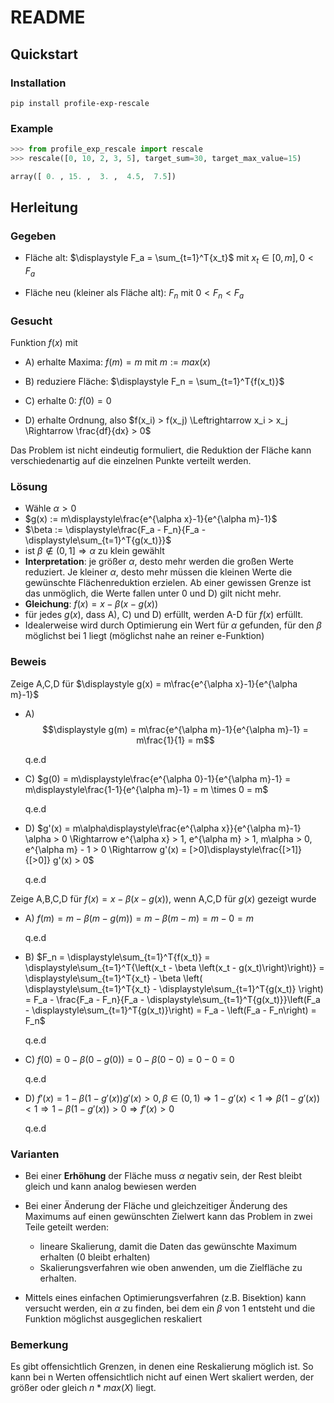 # README

## Quickstart

### Installation

`pip install profile-exp-rescale`

### Example

```python
>>> from profile_exp_rescale import rescale
>>> rescale([0, 10, 2, 3, 5], target_sum=30, target_max_value=15)

array([ 0. , 15. ,  3. ,  4.5,  7.5])
```

## Herleitung

### Gegeben

- Fläche alt: $\displaystyle F_a = \sum_{t=1}^T{x_t}$ mit $x_t \in [0, m], 0 < F_a$

- Fläche neu (kleiner als Fläche alt): $F_n$ mit $0 < F_n < F_a$

### Gesucht

Funktion $f(x)$ mit

- A) erhalte Maxima: $f(m) = m$ mit $m := max(x)$

- B) reduziere Fläche: $\displaystyle F_n = \sum_{t=1}^T{f(x_t)}$

- C) erhalte 0: $f(0) = 0$

- D) erhalte Ordnung, also $f(x_i) > f(x_j) \Leftrightarrow x_i > x_j \Rightarrow \frac{df}{dx} > 0$

Das Problem ist nicht eindeutig formuliert, die Reduktion der Fläche kann verschiedenartig auf die einzelnen Punkte verteilt werden.

### Lösung

- Wähle $\alpha > 0$
- $g(x) := m\displaystyle\frac{e^{\alpha x}-1}{e^{\alpha m}-1}$
- $\beta := \displaystyle\frac{F_a - F_n}{F_a - \displaystyle\sum_{t=1}^T{g(x_t)}}$
- ist $\beta \notin (0,1] \Rightarrow \alpha$ zu klein gewählt
- **Interpretation**: je größer $\alpha$, desto mehr werden die großen Werte reduziert. Je kleiner $\alpha$, desto mehr müssen
  die kleinen Werte die gewünschte Flächenreduktion erzielen. Ab einer gewissen Grenze ist das unmöglich, die Werte fallen
  unter 0 und D) gilt nicht mehr.
- **Gleichung**: $f(x) = x - \beta \left(x - g(x)\right)$
- für jedes $g(x)$, dass A), C) und D) erfüllt, werden A-D für $f(x)$ erfüllt.
- Idealerweise wird durch Optimierung ein Wert für $\alpha$ gefunden, für den $\beta$ möglichst bei 1 liegt (möglichst nahe an reiner e-Funktion)

### Beweis

Zeige A,C,D für $\displaystyle g(x) = m\frac{e^{\alpha x}-1}{e^{\alpha m}-1}$

- A) $$\displaystyle g(m) = m\frac{e^{\alpha m}-1}{e^{\alpha m}-1} = m\frac{1}{1} = m$$

  q.e.d

- C) $g(0) =
     m\displaystyle\frac{e^{\alpha 0}-1}{e^{\alpha m}-1} =
     m\displaystyle\frac{1-1}{e^{\alpha m}-1} =
     m \times 0 =
     m$

  q.e.d

- D) $g'(x) = m\alpha\displaystyle\frac{e^{\alpha x}}{e^{\alpha m}-1}
     \alpha > 0 \Rightarrow
     e^{\alpha x} > 1, e^{\alpha m} > 1, m\alpha > 0, e^{\alpha m} - 1 > 0 \Rightarrow
     g'(x) = [>0]\displaystyle\frac{[>1]}{[>0]}
     g'(x) > 0$

  q.e.d

Zeige A,B,C,D für $f(x) = x - \beta \left(x - g(x)\right)$, wenn A,C,D für $g(x)$ gezeigt wurde

- A) $f(m) =
     m - \beta \left(m - g(m)\right) =
     m - \beta \left(m - m\right)  =
     m - 0 =
     m$

  q.e.d

- B) $F_n =
     \displaystyle\sum_{t=1}^T{f(x_t)} =
     \displaystyle\sum_{t=1}^T{\left(x_t - \beta \left(x_t - g(x_t)\right)\right)} =
     \displaystyle\sum_{t=1}^T{x_t} - \beta \left( \displaystyle\sum_{t=1}^T{x_t} - \displaystyle\sum_{t=1}^T{g(x_t)} \right) =
     F_a - \frac{F_a - F_n}{F_a - \displaystyle\sum_{t=1}^T{g(x_t)}}\left(F_a - \displaystyle\sum_{t=1}^T{g(x_t)}\right) =
     F_a - \left(F_a - F_n\right) =
     F_n$

  q.e.d

- C) $f(0) =
     0 - \beta \left(0 - g(0)\right) =
     0 - \beta \left(0 - 0\right)  =
     0 - 0 =
     0$

  q.e.d

- D) $f'(x) = 1 - \beta \left(1 - g'(x)\right)
     g'(x) > 0, \beta \in (0,1) \Rightarrow
     1 - g'(x) < 1 \Rightarrow
     \beta \left(1 - g'(x)\right) < 1 \Rightarrow
     1 - \beta \left(1 - g'(x)\right) > 0 \Rightarrow
     f'(x) > 0$

  q.e.d

### Varianten

- Bei einer **Erhöhung** der Fläche muss $\alpha$ negativ sein, der Rest bleibt gleich und kann analog bewiesen werden
- Bei einer Änderung der Fläche und gleichzeitiger Änderung des Maximums auf einen gewünschten Zielwert kann das Problem in zwei Teile geteilt werden:

  - lineare Skalierung, damit die Daten das gewünschte Maximum erhalten (0 bleibt erhalten)
  - Skalierungsverfahren wie oben anwenden, um die Zielfläche zu erhalten.

- Mittels eines einfachen Optimierungsverfahren (z.B. Bisektion) kann versucht werden, ein $\alpha$ zu finden, bei dem ein $\beta$ von 1 entsteht und die Funktion möglichst ausgeglichen reskaliert

### Bemerkung

Es gibt offensichtlich Grenzen, in denen eine Reskalierung möglich ist. So kann bei n Werten offensichtlich nicht auf einen Wert skaliert werden, der größer oder gleich $n * max(X)$ liegt.
